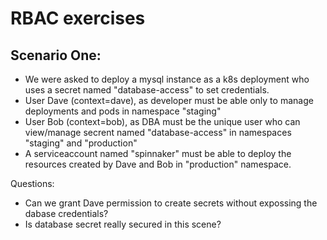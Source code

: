 # RBAC exercises

## Scenario One:
- We were asked to deploy a mysql instance as a k8s deployment who uses a secret named "database-access" to set credentials.
- User Dave (context=dave), as developer must be able only to manage deployments and pods in namespace "staging" 
- User Bob (context=bob), as DBA must be the unique user who can view/manage secrent named "database-access" in namespaces "staging" and "production"
- A serviceaccount named "spinnaker" must be able to deploy the resources created by Dave and Bob in "production" namespace.

Questions:
- Can we grant Dave permission to create secrets without expossing the dabase credentials?
- Is database secret really secured in this scene? 
